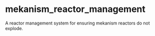 # mekanism_reactor_management
A reactor management system for ensuring mekanism reactors do not explode.
